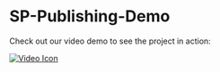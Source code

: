 # SP-Publishing-Demo

Check out our video demo to see the project in action:

[![Video Icon](https://drive.google.com/uc?export=download&id=1QC2hdNLJhOGdmWc4JoHLcl7T5OAqeL0d)](https://drive.google.com/file/d/1QC2hdNLJhOGdmWc4JoHLcl7T5OAqeL0d/view?usp=sharing)

